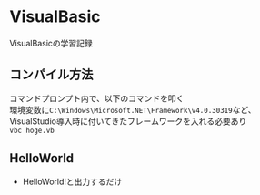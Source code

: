 # VisualBasic
VisualBasicの学習記録

## コンパイル方法
コマンドプロンプト内で、以下のコマンドを叩く  
環境変数に`C:\Windows\Microsoft.NET\Framework\v4.0.30319`など、VisualStudio導入時に付いてきたフレームワークを入れる必要あり  
`vbc hoge.vb`

## HelloWorld
- HelloWorld!と出力するだけ